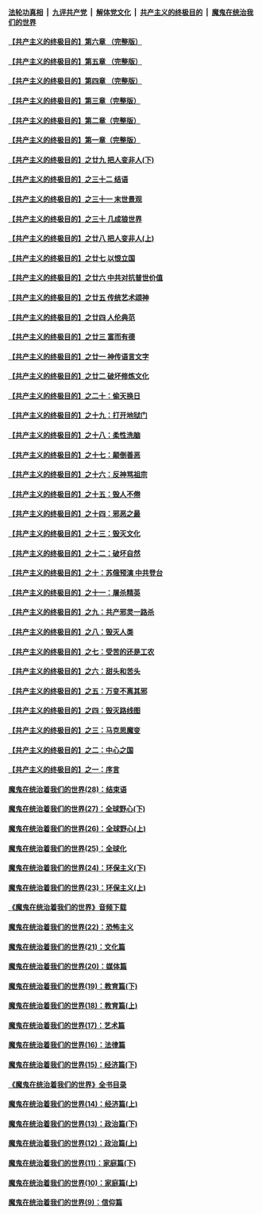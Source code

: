 

####  [法轮功真相](../../../../basic/blob/master/README.md?t=05310831) &nbsp;|&nbsp; [九评共产党](../../../../9ping.md/blob/master/README.md?t=05310831) &nbsp;|&nbsp; [解体党文化](../../../../jtdwh.md/blob/master/README.md?t=05310831)  &nbsp;|&nbsp; [共产主义的终极目的](../../../../gczydzjmd.md/blob/master/README.md?t=05310831) &nbsp;|&nbsp; [魔鬼在统治我们的世界](../../../../mgztzwmdsj.md/blob/master/README.md?t=05310831) 

#### [【共产主义的终极目的】第六章 （完整版）](../pages/nsc422/n11428913.md?t=05310831) 

#### [【共产主义的终极目的】第五章 （完整版）](../pages/nsc422/n11428912.md?t=05310831) 

#### [【共产主义的终极目的】第四章 （完整版）](../pages/nsc422/n11428907.md?t=05310831) 

#### [【共产主义的终极目的】第三章（完整版）](../pages/nsc422/n11428848.md?t=05310831) 

#### [【共产主义的终极目的】第二章（完整版）](../pages/nsc422/n11428831.md?t=05310831) 

#### [【共产主义的终极目的】第一章（完整版）](../pages/nsc422/n11417651.md?t=05310831) 

#### [【共产主义的终极目的】之廿九 把人变非人(下)](../pages/nsc422/n11344140.md?t=05310831) 

#### [【共产主义的终极目的】之三十二 结语](../pages/nsc422/n11360535.md?t=05310831) 

#### [【共产主义的终极目的】之三十一 末世景观](../pages/nsc422/n11351129.md?t=05310831) 

#### [【共产主义的终极目的】之三十 几成狼世界](../pages/nsc422/n11348280.md?t=05310831) 

#### [【共产主义的终极目的】之廿八 把人变非人(上)](../pages/nsc422/n11340492.md?t=05310831) 

#### [【共产主义的终极目的】之廿七 以恨立国](../pages/nsc422/n11336944.md?t=05310831) 

#### [【共产主义的终极目的】之廿六 中共对抗普世价值](../pages/nsc422/n11324785.md?t=05310831) 

#### [【共产主义的终极目的】之廿五 传统艺术颂神](../pages/nsc422/n11296396.md?t=05310831) 

#### [【共产主义的终极目的】之廿四 人伦典范](../pages/nsc422/n11296397.md?t=05310831) 

#### [【共产主义的终极目的】之廿三 富而有德](../pages/nsc422/n11283598.md?t=05310831) 

#### [【共产主义的终极目的】之廿一 神传语言文字](../pages/nsc422/n11263265.md?t=05310831) 

#### [【共产主义的终极目的】之廿二 破坏修炼文化](../pages/nsc422/n11245728.md?t=05310831) 

#### [【共产主义的终极目的】之二十：偷天换日](../pages/nsc422/n11238846.md?t=05310831) 

#### [【共产主义的终极目的】之十九：打开地狱门](../pages/nsc422/n11206376.md?t=05310831) 

#### [【共产主义的终极目的】之十八：柔性洗脑](../pages/nsc422/n11199994.md?t=05310831) 

#### [【共产主义的终极目的】之十七：颠倒善恶](../pages/nsc422/n11179782.md?t=05310831) 

#### [【共产主义的终极目的】之十六：反神骂祖宗](../pages/nsc422/n11166798.md?t=05310831) 

#### [【共产主义的终极目的】之十五：毁人不倦](../pages/nsc422/n11166792.md?t=05310831) 

#### [【共产主义的终极目的】之十四：邪恶之最](../pages/nsc422/n11150249.md?t=05310831) 

#### [【共产主义的终极目的】之十三：毁灭文化](../pages/nsc422/n11135227.md?t=05310831) 

#### [【共产主义的终极目的】之十二：破坏自然](../pages/nsc422/n11135214.md?t=05310831) 

#### [【共产主义的终极目的】之十：苏俄预演 中共登台](../pages/nsc422/n11118424.md?t=05310831) 

#### [【共产主义的终极目的】之十一：屠杀精英](../pages/nsc422/n11118442.md?t=05310831) 

#### [【共产主义的终极目的】之九：共产邪灵一路杀](../pages/nsc422/n11114139.md?t=05310831) 

#### [【共产主义的终极目的】之八：毁灭人类](../pages/nsc422/n11108503.md?t=05310831) 

#### [【共产主义的终极目的】之七：受苦的还是工农](../pages/nsc422/n11101809.md?t=05310831) 

#### [【共产主义的终极目的】之六：甜头和苦头](../pages/nsc422/n11096971.md?t=05310831) 

#### [【共产主义的终极目的】之五：万变不离其邪](../pages/nsc422/n11091285.md?t=05310831) 

#### [【共产主义的终极目的】之四：毁灭路线图](../pages/nsc422/n11086284.md?t=05310831) 

#### [【共产主义的终极目的】之三：马克思魔变](../pages/nsc422/n11061941.md?t=05310831) 

#### [【共产主义的终极目的】之二：中心之国](../pages/nsc422/n11047728.md?t=05310831) 

#### [【共产主义的终极目的】之一：序言](../pages/nsc422/n11086077.md?t=05310831) 

#### [魔鬼在统治着我们的世界(28)：结束语](../pages/nsc422/n10936246.md?t=05310831) 

#### [魔鬼在统治着我们的世界(27)：全球野心(下)](../pages/nsc422/n10928319.md?t=05310831) 

#### [魔鬼在统治着我们的世界(26)：全球野心(上)](../pages/nsc422/n10900318.md?t=05310831) 

#### [魔鬼在统治着我们的世界(25)：全球化](../pages/nsc422/n10788205.md?t=05310831) 

#### [魔鬼在统治着我们的世界(24)：环保主义(下)](../pages/nsc422/n10695307.md?t=05310831) 

#### [魔鬼在统治着我们的世界(23)：环保主义(上)](../pages/nsc422/n10688613.md?t=05310831) 

#### [《魔鬼在统治着我们的世界》音频下载](../pages/nsc422/n10635553.md?t=05310831) 

#### [魔鬼在统治着我们的世界(22)：恐怖主义](../pages/nsc422/n10614727.md?t=05310831) 

#### [魔鬼在统治着我们的世界(21)：文化篇](../pages/nsc422/n10597706.md?t=05310831) 

#### [魔鬼在统治着我们的世界(20)：媒体篇](../pages/nsc422/n10586579.md?t=05310831) 

#### [魔鬼在统治着我们的世界(19)：教育篇(下)](../pages/nsc422/n10564808.md?t=05310831) 

#### [魔鬼在统治着我们的世界(18)：教育篇(上)](../pages/nsc422/n10526970.md?t=05310831) 

#### [魔鬼在统治着我们的世界(17)：艺术篇](../pages/nsc422/n10499093.md?t=05310831) 

#### [魔鬼在统治着我们的世界(16)：法律篇](../pages/nsc422/n10485969.md?t=05310831) 

#### [魔鬼在统治着我们的世界(15)：经济篇(下)](../pages/nsc422/n10469975.md?t=05310831) 

#### [《魔鬼在统治着我们的世界》全书目录](../pages/nsc422/n10464261.md?t=05310831) 

#### [魔鬼在统治着我们的世界(14)：经济篇(上)](../pages/nsc422/n10457370.md?t=05310831) 

#### [魔鬼在统治着我们的世界(13)：政治篇(下)](../pages/nsc422/n10448270.md?t=05310831) 

#### [魔鬼在统治着我们的世界(12)：政治篇(上)](../pages/nsc422/n10444576.md?t=05310831) 

#### [魔鬼在统治着我们的世界(11)：家庭篇(下)](../pages/nsc422/n10440961.md?t=05310831) 

#### [魔鬼在统治着我们的世界(10)：家庭篇(上)](../pages/nsc422/n10435448.md?t=05310831) 

#### [魔鬼在统治着我们的世界(9)：信仰篇](../pages/nsc422/n10432159.md?t=05310831) 

